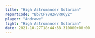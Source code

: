 ```yaml
---
title: "High Astromancer Solarian"
reportCode: "Bb7CFY8H2wvRK6yZ"
player: "Andrawe"
fight: "High Astromancer Solarian"
date: 2021-10-27T18:44:38.310000+00:00
---
```

